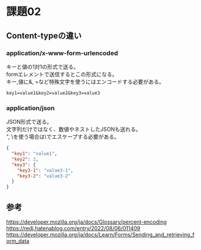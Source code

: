 # 課題02

## Content-typeの違い

### application/x-www-form-urlencoded

キーと値の1対1の形式で送る。  
formエレメントで送信するとこの形式になる。  
キー,値に&, =など特殊文字を使うにはエンコードする必要がある。  

```http
key1=value1&key2=value2&key3=value3
```

### application/json

JSON形式で送る。  
文字列だけではなく、数値やネストしたJSONも送れる。  
", \を使う場合は\でエスケープする必要がある。  

```json
{
  "key1": "value1",
  "key2": 2,
  "key3": {
    "key3-1": "value3-1",
    "key3-2": "value3-2"
  }
}
```

## 参考

<https://developer.mozilla.org/ja/docs/Glossary/percent-encoding>  
<https://redj.hatenablog.com/entry/2022/08/06/011409>  
<https://developer.mozilla.org/ja/docs/Learn/Forms/Sending_and_retrieving_form_data>  
